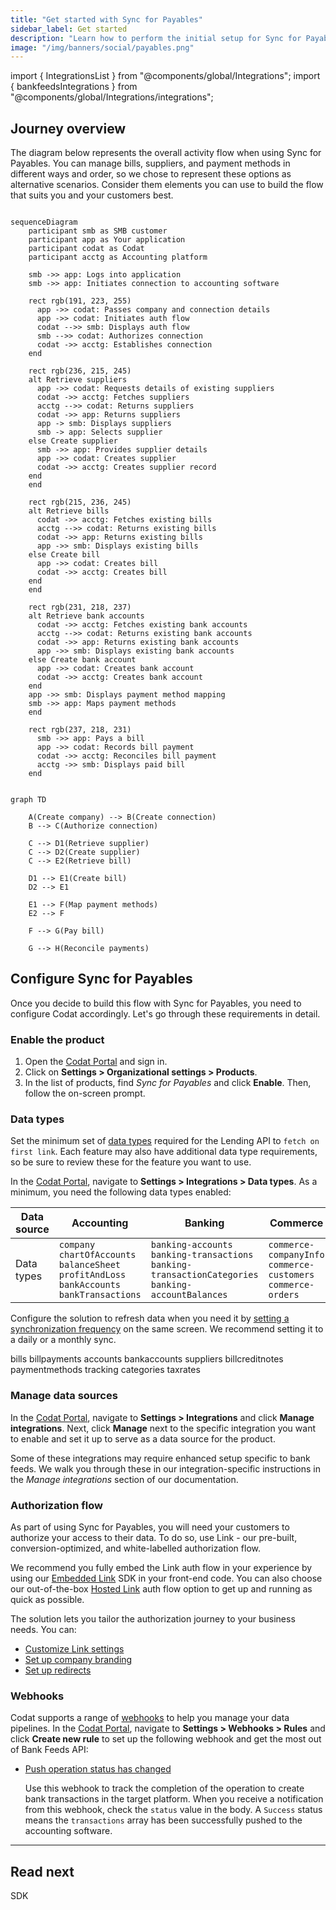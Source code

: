 ```yaml
---
title: "Get started with Sync for Payables"
sidebar_label: Get started
description: "Learn how to perform the initial setup for Sync for Payables"
image: "/img/banners/social/payables.png"
---
```


import { IntegrationsList } from "@components/global/Integrations";
import { bankfeedsIntegrations } from "@components/global/Integrations/integrations";

## Journey overview

The diagram below represents the overall activity flow when using Sync for Payables. You can manage bills, suppliers, and payment methods in different ways and order, so we chose to represent these options as alternative scenarios. Consider them elements you can use to build the flow that suits you and your customers best.

```mermaid

sequenceDiagram
    participant smb as SMB customer
    participant app as Your application 
    participant codat as Codat
    participant acctg as Accounting platform
    
    smb ->> app: Logs into application
    smb ->> app: Initiates connection to accounting software

    rect rgb(191, 223, 255)
      app ->> codat: Passes company and connection details
      app ->> codat: Initiates auth flow
      codat -->> smb: Displays auth flow
      smb -->> codat: Authorizes connection
      codat ->> acctg: Establishes connection
    end

    rect rgb(236, 215, 245)
    alt Retrieve suppliers
      app ->> codat: Requests details of existing suppliers
      codat ->> acctg: Fetches suppliers
      acctg -->> codat: Returns suppliers
      codat ->> app: Returns suppliers
      app -> smb: Displays suppliers
      smb -> app: Selects supplier
    else Create supplier
      smb ->> app: Provides supplier details
      app ->> codat: Creates supplier
      codat ->> acctg: Creates supplier record
    end
    end

    rect rgb(215, 236, 245)
    alt Retrieve bills
      codat ->> acctg: Fetches existing bills
      acctg -->> codat: Returns existing bills
      codat ->> app: Returns existing bills
      app ->> smb: Displays existing bills
    else Create bill
      app ->> codat: Creates bill
      codat ->> acctg: Creates bill
    end
    end

    rect rgb(231, 218, 237)
    alt Retrieve bank accounts
      codat ->> acctg: Fetches existing bank accounts
      acctg -->> codat: Returns existing bank accounts
      codat ->> app: Returns existing bank accounts
      app ->> smb: Displays existing bank accounts
    else Create bank account
      app ->> codat: Creates bank account
      codat ->> acctg: Creates bank account
    end
    app ->> smb: Displays payment method mapping
    smb ->> app: Maps payment methods
    end

    rect rgb(237, 218, 231)
      smb ->> app: Pays a bill
      app ->> codat: Records bill payment
      codat ->> acctg: Reconciles bill payment
      acctg ->> smb: Displays paid bill
    end

```

```mermaid

graph TD

    A(Create company) --> B(Create connection)
    B --> C(Authorize connection)

    C --> D1(Retrieve supplier)
    C --> D2(Create supplier)
    C --> E2(Retrieve bill)

    D1 --> E1(Create bill)
    D2 --> E1

    E1 --> F(Map payment methods)
    E2 --> F

    F --> G(Pay bill)

    G --> H(Reconcile payments)
```

## Configure Sync for Payables

Once you decide to build this flow with Sync for Payables, you need to configure Codat accordingly. Let's go through these requirements in detail.

### Enable the product

1. Open the <a href="https://app.codat.io" target="_blank">Codat Portal</a> and sign in.
2. Click on **Settings > Organizational settings > Products**.
3. In the list of products, find _Sync for Payables_ and click **Enable**. Then, follow the on-screen prompt.

### Data types

Set the minimum set of [data types](/core-concepts/data-type-settings#override-the-default-sync-settings) required for the Lending API to `fetch on first link`. Each feature may also have additional data type requirements, so be sure to review these for the feature you want to use.

In the <a href="https://app.codat.io" target="_blank">Codat Portal</a>, navigate to **Settings > Integrations > Data types**. As a minimum, you need the following data types enabled:

|  Data source          | Accounting                                                                                                                                                                                            | Banking                                                                                                                                                                             | Commerce                                                                                                     |
|------------|-------------------------------------------------------------------------------------------------------------------------------------------------------------------------------------------------------|-------------------------------------------------------------------------------------------------------------------------------------------------------------------------------------|--------------------------------------------------------------------------------------------------------------|
| Data types | `company`<br/>`chartOfAccounts`<br/>`balanceSheet`<br/>`profitAndLoss`<br/>`bankAccounts`<br/>`bankTransactions` | `banking-accounts`<br/>`banking-transactions`<br/>`banking-transactionCategories`<br/>`banking-accountBalances` | `commerce-companyInfo`<br/>`commerce-customers`<br/>`commerce-orders` |

Configure the solution to refresh data when you need it by [setting a synchronization frequency](/core-concepts/data-type-settings#choose-a-synchronization-frequency) on the same screen. We recommend setting it to a daily or a monthly sync.

bills
billpayments
accounts
bankaccounts
suppliers
billcreditnotes
paymentmethods
tracking categories
taxrates

### Manage data sources

In the <a href="https://app.codat.io" target="_blank">Codat Portal</a>, navigate to **Settings > Integrations** and click **Manage integrations**. Next, click **Manage** next to the specific integration you want to enable and set it up to serve as a data source for the product. 

<IntegrationsList integrations={bankfeedsIntegrations}/>

Some of these integrations may require enhanced setup specific to bank feeds. We walk you through these in our integration-specific instructions in the _Manage integrations_ section of our documentation. 

### Authorization flow

As part of using Sync for Payables, you will need your customers to authorize your access to their data. To do so, use Link - our pre-built, conversion-optimized, and white-labelled authorization flow. 

We recommend you fully embed the Link auth flow in your experience by using our [Embedded Link](/auth-flow/authorize-embedded-link) SDK in your front-end code. You can also choose our out-of-the-box [Hosted Link](/auth-flow/authorize-hosted-link) auth flow option to get up and running as quick as possible. 

The solution lets you tailor the authorization journey to your business needs. You can:

* [Customize Link settings](/auth-flow/customize/customize-link)
* [Set up company branding](/auth-flow/customize/branding)
* [Set up redirects](/auth-flow/customize/set-up-redirects)

### Webhooks

Codat supports a range of [webhooks](/using-the-api/webhooks/core-rules-types) to help you manage your data pipelines. In the <a href="https://app.codat.io" target="_blank">Codat Portal</a>, navigate to **Settings > Webhooks > Rules** and click **Create new rule** to set up the following webhook and get the most out of Bank Feeds API:

- [Push operation status has changed](/using-the-api/webhooks/core-rules-types#push-operation-status-has-changed)  

  Use this webhook to track the completion of the operation to create bank transactions in the target platform. When you receive a notification from this webhook, check the `status` value in the body. A `Success` status means the `transactions` array has been successfully pushed to the accounting software.



--- 

## Read next

SDK